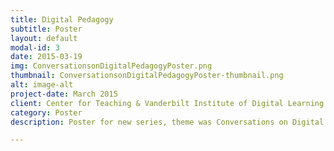 ```yaml
---
title: Digital Pedagogy
subtitle: Poster
layout: default
modal-id: 3
date: 2015-03-19
img: ConversationsonDigitalPedagogyPoster.png
thumbnail: ConversationsonDigitalPedagogyPoster-thumbnail.png
alt: image-alt
project-date: March 2015
client: Center for Teaching & Vanderbilt Institute of Digital Learning
category: Poster
description: Poster for new series, theme was Conversations on Digital Pedagogy. Made in Photoshop.

---
```

